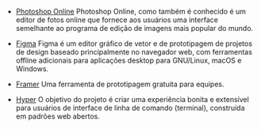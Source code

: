 <!------------------------------------------------------------------------------
  #FEATURE
------------------------------------------------------------------------------->

<!-- Seção do Sidebar voltada para as feature de tecnologia-->

- [Photoshop Online](http://www.photoshoponline.net.br/) Photoshop Online,
  como também é conhecido é um editor de fotos online que fornece aos usuários
	uma interface semelhante ao programa de edição de imagens mais popular
	do mundo.

- [Figma](https://www.figma.com) Figma é um editor gráfico de vetor e de
  prototipagem de projetos de design baseado principalmente no navegador web,
	com ferramentas offline adicionais para aplicações desktop para GNU/Linux,
  macOS e Windows.

- [Framer](https://www.framer.com/) Uma ferramenta de prototipagem gratuita
  para equipes.

- [Hyper](https://hyper.is/) O objetivo do projeto é criar uma experiência
  bonita e extensível para usuários de interface de linha de comando (terminal), construída em padrões web abertos.